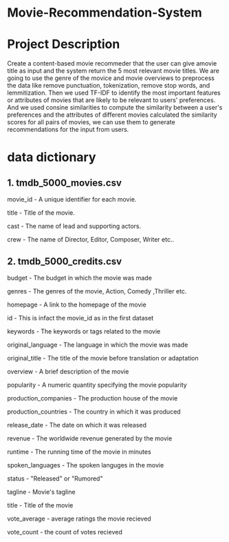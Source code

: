 # Movie-Recommendation-System

# Project Description
Create a content-based movie recommeder that the user can give amovie title as input and the system return the 5 most relevant movie titles. We are going to use the genre of the movice and movie overviews to preprocess the data like remove punctuation, tokenization, remove stop words, and lemmitization. Then we used TF-IDF to identify the most important features or attributes of movies that are likely to be relevant to users' preferences. And we used consine similarities to compute the similarity between a user's preferences and the attributes of different movies calculated the similarity scores for all pairs of movies, we can use them to generate recommendations for the input from users.

# data dictionary
## 1. tmdb_5000_movies.csv
movie_id - A unique identifier for each movie.

title - Title of the movie.

cast - The name of lead and supporting actors.

crew - The name of Director, Editor, Composer, Writer etc..

## 2. tmdb_5000_credits.csv
budget - The budget in which the movie was made

genres - The genres of the movie, Action, Comedy ,Thriller etc.

homepage - A link to the homepage of the movie

id - This is infact the movie_id as in the first dataset

keywords - The keywords or tags related to the movie

original_language - The language in which the movie was made

original_title - The title of the movie before translation or adaptation

overview - A brief description of the movie

popularity - A numeric quantity specifying the movie popularity

production_companies - The production house of the movie

production_countries - The country in which it was produced

release_date - The date on which it was released

revenue - The worldwide revenue generated by the movie

runtime - The running time of the movie in minutes

spoken_languages - The spoken languges in the movie

status - "Released" or "Rumored"

tagline - Movie's tagline

title - Title of the movie

vote_average - average ratings the movie recieved

vote_count - the count of votes recieved
